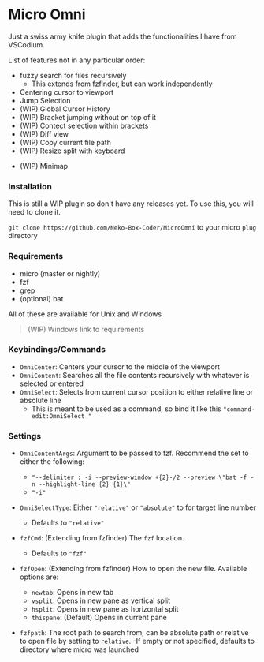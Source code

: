 # Micro Omni

Just a swiss army knife plugin that adds the functionalities I have from VSCodium.

List of features not in any particular order:
- fuzzy search for files recursively
    - This extends from fzfinder, but can work independently
- Centering cursor to viewport
- Jump Selection
- (WIP) Global Cursor History
- (WIP) Bracket jumping without on top of it
- (WIP) Contect selection within brackets
- (WIP) Diff view
- (WIP) Copy current file path
- (WIP) Resize split with keyboard
<!-- Using https://github.com/zyedidia/micro/issues/1807#issuecomment-1907899274 -->
- (WIP) Minimap

### Installation
This is still a WIP plugin so don't have any releases yet. To use this, you will need to clone it.

`git clone https://github.com/Neko-Box-Coder/MicroOmni` to your micro `plug` directory


### Requirements
- micro (master or nightly)
- fzf
- grep
- (optional) bat

All of these are available for Unix and Windows
> (WIP) Windows link to requirements

### Keybindings/Commands
- `OmniCenter`: Centers your cursor to the middle of the viewport
- `OmniContent`: Searches all the file contents recursively with whatever is selected or entered
- `OmniSelect`: Selects from current cursor position to either relative line or absolute line
    - This is meant to be used as a command, so bind it like this `"command-edit:OmniSelect "`


### Settings
- `OmniContentArgs`: Argument to be passed to fzf. Recommend the set to either the following:
    - `"--delimiter : -i --preview-window +{2}-/2 --preview \"bat -f -n --highlight-line {2} {1}\"`
    - `"-i"`
- `OmniSelectType`: Either `"relative"` or `"absolute"` to for target line number
    - Defaults to `"relative"`

- `fzfCmd`: (Extending from fzfinder) The `fzf` location.
    - Defaults to `"fzf"`
- `fzfOpen`: (Extending from fzfinder) How to open the new file. Available options are:
    - `newtab`: Opens in new tab
    - `vsplit`: Opens in new pane as vertical split
    - `hsplit`: Opens in new pane as horizontal split
    - `thispane`: (Default) Opens in current pane
- `fzfpath`: The root path to search from, can be absolute path or relative to open file by setting to `relative`.
    -If empty or not specified, defaults to directory where micro was launched

